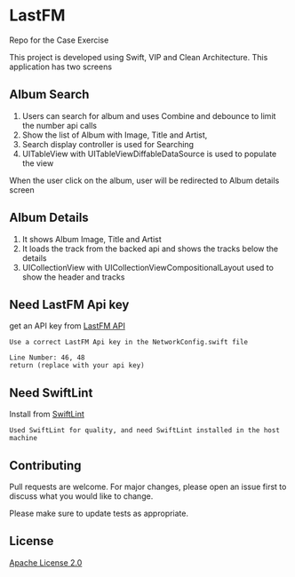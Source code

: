 # LastFM
Repo for the Case Exercise 

This project is developed using Swift, VIP and Clean Architecture.
This application has two screens 
## Album Search
1. Users can search for album and uses Combine and debounce to limit the number api calls
2. Show the list of Album with Image, Title and Artist,
3. Search display controller is used for Searching
4. UITableView with UITableViewDiffableDataSource is used to populate the view 

When the user click on the album, user will be redirected to Album details screen
## Album Details
1. It shows Album Image, Title and Artist
2. It loads the track from the backed api and shows the tracks below the details
3. UICollectionView with UICollectionViewCompositionalLayout used to show the header and tracks

## Need LastFM Api key 
get an API key from [LastFM API](https://www.last.fm/api)
```
Use a correct LastFM Api key in the NetworkConfig.swift file 

Line Number: 46, 48
return (replace with your api key)

```
## Need SwiftLint
Install from [SwiftLint](https://github.com/realm/SwiftLint)
```
Used SwiftLint for quality, and need SwiftLint installed in the host machine
```


## Contributing
Pull requests are welcome. For major changes, please open an issue first to discuss what you would like to change.

Please make sure to update tests as appropriate.

## License
[Apache License 2.0](https://www.apache.org/licenses/LICENSE-2.0.txt/)
